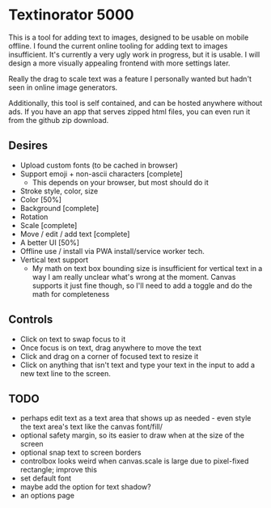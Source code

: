 # Textinorator 5000

This is a tool for adding text to images, designed to be usable on mobile offline. I found the current online tooling for adding text to images insufficient. It's currently a very ugly work in progress, but it is usable. I will design a more visually appealing frontend with more settings later.

Really the drag to scale text was a feature I personally wanted but hadn't seen in online image generators.

Additionally, this tool is self contained, and can be hosted anywhere without ads. If you have an app that serves zipped html files, you can even run it from the github zip download.

## Desires

- Upload custom fonts (to be cached in browser)
- Support emoji + non-ascii characters [complete]
  - This depends on your browser, but most should do it
- Stroke style, color, size
- Color [50%]
- Background [complete]
- Rotation
- Scale [complete]
- Move / edit / add text [complete]
- A better UI [50%]
- Offline use / install via PWA install/service worker tech.
- Vertical text support
  - My math on text box bounding size is insufficient for vertical text
	  in a way I am really unclear what's wrong at the moment. Canvas
		supports it just fine though, so I'll need to add a toggle
		and do the math for completeness

## Controls

- Click on text to swap focus to it
- Once focus is on text, drag anywhere to move the text
- Click and drag on a corner of focused text to resize it
- Click on anything that isn't text and type your text in the input
  to add a new text line to the screen.


## TODO

- perhaps edit text as a text area that shows up as needed - even style the
  text area's text like the canvas font/fill/
- optional safety margin, so its easier to draw when at the size of the screen
- optional snap text to screen borders
- controlbox looks weird when canvas.scale is large due to pixel-fixed rectangle; improve this
- set default font
- maybe add the option for text shadow?
- an options page
